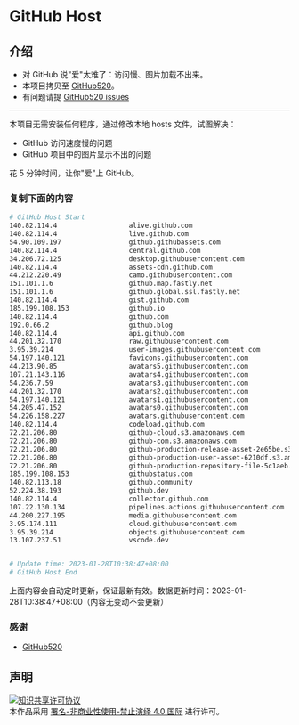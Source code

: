 # GitHub Host
## 介绍
- 对 GitHub 说"爱"太难了：访问慢、图片加载不出来。
- 本项目拷贝至 [GitHub520](https://github.com/521xueweihan/GitHub520)。
- 有问题请提 [GitHub520 issues](https://github.com/521xueweihan/GitHub520/issues/new)

---

本项目无需安装任何程序，通过修改本地 hosts 文件，试图解决：
- GitHub 访问速度慢的问题
- GitHub 项目中的图片显示不出的问题

花 5 分钟时间，让你"爱"上 GitHub。

### 复制下面的内容
```bash
# GitHub Host Start
140.82.114.4                  alive.github.com
140.82.114.4                  live.github.com
54.90.109.197                 github.githubassets.com
140.82.114.4                  central.github.com
34.206.72.125                 desktop.githubusercontent.com
140.82.114.4                  assets-cdn.github.com
44.212.220.49                 camo.githubusercontent.com
151.101.1.6                   github.map.fastly.net
151.101.1.6                   github.global.ssl.fastly.net
140.82.114.4                  gist.github.com
185.199.108.153               github.io
140.82.114.4                  github.com
192.0.66.2                    github.blog
140.82.114.4                  api.github.com
44.201.32.170                 raw.githubusercontent.com
3.95.39.214                   user-images.githubusercontent.com
54.197.140.121                favicons.githubusercontent.com
44.213.90.85                  avatars5.githubusercontent.com
107.21.143.116                avatars4.githubusercontent.com
54.236.7.59                   avatars3.githubusercontent.com
44.201.32.170                 avatars2.githubusercontent.com
54.197.140.121                avatars1.githubusercontent.com
54.205.47.152                 avatars0.githubusercontent.com
54.226.158.227                avatars.githubusercontent.com
140.82.114.4                  codeload.github.com
72.21.206.80                  github-cloud.s3.amazonaws.com
72.21.206.80                  github-com.s3.amazonaws.com
72.21.206.80                  github-production-release-asset-2e65be.s3.amazonaws.com
72.21.206.80                  github-production-user-asset-6210df.s3.amazonaws.com
72.21.206.80                  github-production-repository-file-5c1aeb.s3.amazonaws.com
185.199.108.153               githubstatus.com
140.82.113.18                 github.community
52.224.38.193                 github.dev
140.82.114.4                  collector.github.com
107.22.130.134                pipelines.actions.githubusercontent.com
44.200.227.195                media.githubusercontent.com
3.95.174.111                  cloud.githubusercontent.com
3.95.39.214                   objects.githubusercontent.com
13.107.237.51                 vscode.dev


# Update time: 2023-01-28T10:38:47+08:00
# GitHub Host End

```
上面内容会自动定时更新，保证最新有效。数据更新时间：2023-01-28T10:38:47+08:00（内容无变动不会更新）

### 感谢

- [GitHub520](https://github.com/521xueweihan/GitHub520)

## 声明
<a rel="license" href="https://creativecommons.org/licenses/by-nc-nd/4.0/deed.zh"><img alt="知识共享许可协议" style="border-width: 0" src="https://licensebuttons.net/l/by-nc-nd/4.0/88x31.png"></a><br>本作品采用 <a rel="license" href="https://creativecommons.org/licenses/by-nc-nd/4.0/deed.zh">署名-非商业性使用-禁止演绎 4.0 国际</a> 进行许可。